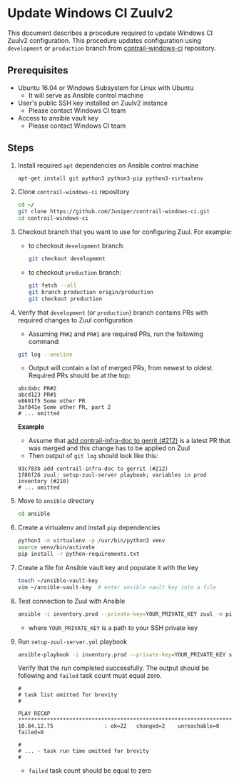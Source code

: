 # Update Windows CI Zuulv2

This document describes a procedure required to update Windows CI Zuulv2 configuration.
This procedure updates configuration using `development` or `production` branch from [contrail-windows-ci][c-w-ci] repository.

## Prerequisites

- Ubuntu 16.04 or Windows Subsystem for Linux with Ubuntu
    - It will serve as Ansible control machine
- User's public SSH key installed on Zuulv2 instance
    - Please contact Windows CI team
- Access to ansible vault key
    - Please contact Windows CI team

## Steps

1.  Install required `apt` dependencies on Ansible control machine

    ```bash
    apt-get install git python3 python3-pip python3-virtualenv
    ```

1.  Clone `contrail-windows-ci` repository

    ```bash
    cd ~/
    git clone https://github.com/Juniper/contrail-windows-ci.git
    cd contrail-windows-ci
    ```

1. Checkout branch that you want to use for configuring Zuul. For example:

    - to checkout `development` branch:

        ```bash
        git checkout development
        ```

    - to checkout `production` branch:

        ```bash
        git fetch --all
        git branch production origin/production
        git checkout production
        ```

1.  Verify that `development` (or `production`) branch contains PRs with required changes to Zuul configuration

    - Assuming `PR#2` and `PR#1` are required PRs, run the following command:

    ```bash
    git log --oneline
    ```

    - Output will contain a list of merged PRs, from newest to oldest. Required PRs should be at the top:

    ```
    abcdabc PR#2
    abcd123 PR#1
    e8691f5 Some other PR
    3af841e Some other PR, part 2
    # ... omitted
    ```

    **Example**

    - Assume that [add contrail-infra-doc to gerrit (#212)](https://github.com/Juniper/contrail-windows-ci/pull/212) is a latest PR that was merged and this change has to be applied on Zuul
    - Then output of `git log` should look like this:

    ```
    93c783b add contrail-infra-doc to gerrit (#212)
    1f86f26 zuul: setup-zuul-server playbook; variables in prod inventory (#210)
    # ... omitted
    ```

1.  Move to `ansible` directory

    ```bash
    cd ansible
    ```

1.  Create a virtualenv and install `pip` dependencies

    ```bash
    python3 -m virtualenv -p /usr/bin/python3 venv
    source venv/bin/activate
    pip install -r python-requirements.txt
    ```

1.  Create a file for Ansible vault key and populate it with the key

    ```bash
    touch ~/ansible-vault-key
    vim ~/ansible-vault-key  # enter ansible vault key into a file
    ```

1.  Test connection to Zuul with Ansible

    ```bash
    ansible -i inventory.prod --private-key=YOUR_PRIVATE_KEY zuul -m ping
    ```

    - where `YOUR_PRIVATE_KEY` is a path to your SSH private key

1.  Run `setup-zuul-server.yml` playbook

    ```bash
    ansible-playbook -i inventory.prod --private-key=YOUR_PRIVATE_KEY setup-zuul-server.yml
    ```

    Verify that the run completed successfully.
    The output should be following and `failed` task count must equal zero.

    ```
    #
    # task list omitted for brevity
    #

    PLAY RECAP ******************************************************************************************
    10.84.12.75                : ok=22   changed=2    unreachable=0    failed=0

    #
    # ... - task run time omitted for brevity
    #
    ```

    - `failed` task count should be equal to zero

[c-w-ci]: https://github.com/Juniper/contrail-windows-ci
